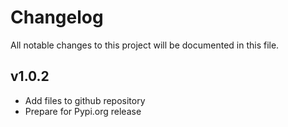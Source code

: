# Changelog

All notable changes to this project will be documented in this file.

## v1.0.2

- Add files to github repository
- Prepare for Pypi.org release
